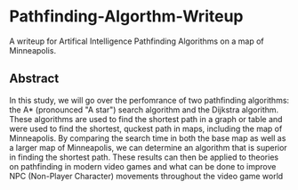 # Pathfinding-Algorthm-Writeup
A writeup for Artifical Intelligence Pathfinding Algorithms on a map of Minneapolis.

## Abstract

In this study, we will go over the perfomrance of two pathfinding algorithms: the A* (pronounced
"A star") search algorithm and the Dijkstra algorithm. These algorithms are used to
find the shortest path in a graph or table and were used to find the shortest, quckest path in
maps, including the map of Minneapolis. By comparing the search time in both the base map as
well as a larger map of Minneapolis, we can determine an algorithm that is superior in finding
the shortest path. These results can then be applied to theories on pathfinding in modern video
games and what can be done to improve NPC (Non-Player Character) movements throughout
the video game world
